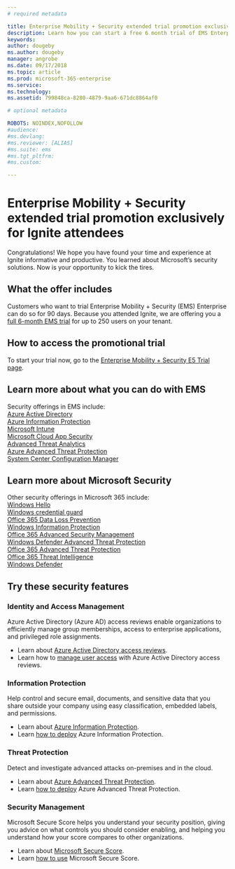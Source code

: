```yaml
---
# required metadata

title: Enterprise Mobility + Security extended trial promotion exclusively or Ignite attendees
description: Learn how you can start a free 6 month trial of EMS Enterprise for up to 250 users on your tenant.
keywords:
author: dougeby
ms.author: dougeby
manager: angrobe
ms.date: 09/17/2018
ms.topic: article
ms.prod: microsoft-365-enterprise
ms.service:
ms.technology:
ms.assetid: 799848ca-8280-4879-9aa6-671dc8864af0

# optional metadata

ROBOTS: NOINDEX,NOFOLLOW
#audience:
#ms.devlang:
#ms.reviewer: [ALIAS]
#ms.suite: ems
#ms.tgt_pltfrm:
#ms.custom:

---
```

# Enterprise Mobility + Security extended trial promotion exclusively for Ignite attendees
Congratulations!  We hope you have found your time and experience at Ignite informative and productive.  You learned about Microsoft’s security solutions.  Now is your opportunity to kick the tires.  

## What the offer includes
Customers who want to trial Enterprise Mobility + Security (EMS) Enterprise can do so for 90 days.  Because you attended Ignite, we are offering you a <u>full 6-month EMS trial</u> for up to 250 users on your tenant. 

## How to access the promotional trial
To start your trial now, go to the [Enterprise Mobility + Security E5 Trial page](https://signup.microsoft.com/signup/logout?OfferId=87DD2714-D452-48A0-A809-D2F58C4F68B7&pc=24ed2ce8-5193-4e62-99dc-5b9bfb706c9c).

## Learn more about what you can do with EMS
Security offerings in EMS include:    
[Azure Active Directory](https://azure.microsoft.com/services/active-directory/)  
[Azure Information Protection](https://azure.microsoft.com/services/information-protection/)  
[Microsoft Intune](https://www.microsoft.com/cloud-platform/microsoft-intune)  
[Microsoft Cloud App Security](https://www.microsoft.com/cloud-platform/cloud-app-security)  
[Advanced Threat Analytics](https://www.microsoft.com/cloud-platform/advanced-threat-analytics)  
[Azure Advanced Threat Protection](https://azure.microsoft.com/features/azure-advanced-threat-protection/)  
[System Center Configuration Manager](https://www.microsoft.com/cloud-platform/system-center-configuration-manager)  

## Learn more about Microsoft Security
Other security offerings in Microsoft 365 include:     
[Windows Hello](https://www.microsoft.com/windows/windows-hello)  
[Windows credential guard](https://docs.microsoft.com/windows/security/identity-protection/credential-guard/credential-guard)  
[Office 365 Data Loss Prevention](https://docs.microsoft.com/office365/securitycompliance/prevent-data-loss?redirectSourcePath=%252fen-us%252farticle%252fPrevent-data-loss-in-Office-365-6a888faa-c114-4395-b20d-a5b8ebd1ac0c)  
[Windows Information Protection](https://docs.microsoft.com/windows/security/information-protection/windows-information-protection/protect-enterprise-data-using-wip)  
[Office 365 Advanced Security Management](https://blogs.technet.microsoft.com/solutions_advisory_board/2017/01/24/office-365-advanced-security-management-overview-and-demonstration/)  
[Windows Defender Advanced Threat Protection](https://www.microsoft.com/WindowsForBusiness/windows-atp)  
[Office 365 Advanced Threat Protection](https://products.office.com/exchange/online-email-threat-protection)  
[Office 365 Threat Intelligence](https://docs.microsoft.com/office365/securitycompliance/get-started-with-ti?redirectSourcePath=%252fen-us%252farticle%252fget-started-with-office-365-threat-intelligence-38e9b67f-d188-490f-bc91-a1ae4b270441)  
[Windows Defender](https://www.microsoft.com/windows/comprehensive-security)  

## Try these security features

### Identity and Access Management
Azure Active Directory (Azure AD) access reviews enable organizations to efficiently manage group memberships, access to enterprise applications, and privileged role assignments.
- Learn about [Azure Active Directory access reviews](https://docs.microsoft.com/azure/active-directory/governance/access-reviews-overview).
- Learn how to [manage user access](https://docs.microsoft.com/azure/active-directory/active-directory-azure-ad-controls-manage-user-access-with-access-reviews) with Azure Active Directory access reviews. 

### Information Protection
Help control and secure email, documents, and sensitive data that you share outside your company using easy classification, embedded labels, and permissions.  
- Learn about [Azure Information Protection](https://azure.microsoft.com/services/information-protection/).   
- Learn [how to deploy](https://docs.microsoft.com/azure/information-protection/) Azure Information Protection.   

### Threat Protection
Detect and investigate advanced attacks on-premises and in the cloud.
- Learn about [Azure Advanced Threat Protection](https://azure.microsoft.com/features/azure-advanced-threat-protection/).
- Learn [how to deploy](https://docs.microsoft.com/azure-advanced-threat-protection/what-is-atp) Azure Advanced Threat Protection.  

### Security Management
Microsoft Secure Score helps you understand your security position, giving you advice on what controls you should consider enabling, and helping you understand how your score compares to other organizations.
- Learn about [Microsoft Secure Score](https://techcommunity.microsoft.com/t5/Security-Privacy-and-Compliance/Office-365-Secure-Score-is-now-Microsoft-Secure-Score/ba-p/182358).   
- Learn [how to use](https://www.youtube.com/watch?v=DNh9E3MWa7o&t=294s&index=5&list=PL8nfc9haGeb6EssMfvTSRVUi4o3cW1tRh) Microsoft Secure Score.  